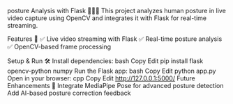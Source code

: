 posture Analysis with Flask 🎥🧍‍♂️
This project analyzes human posture in live video capture using OpenCV and integrates it with Flask for real-time streaming.

Features 🚀
✅ Live video streaming with Flask
✅ Real-time posture analysis
✅ OpenCV-based frame processing

Setup & Run 🛠️
Install dependencies:
bash
Copy
Edit
pip install flask opencv-python numpy
Run the Flask app:
bash
Copy
Edit
python app.py
Open in your browser:
cpp
Copy
Edit
http://127.0.0.1:5000/
Future Enhancements 🌟
Integrate MediaPipe Pose for advanced posture detection
Add AI-based posture correction feedback
